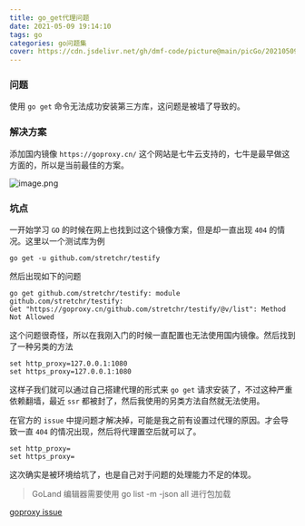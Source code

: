 ```yaml
---
title: go_get代理问题
date: 2021-05-09 19:14:10
tags: go
categories: go问题集
cover: https://cdn.jsdelivr.net/gh/dmf-code/picture@main/picGo/20210509191456.png
---
```


### 问题

使用 `go get` 命令无法成功安装第三方库，这问题是被墙了导致的。

### 解决方案

添加国内镜像 `https://goproxy.cn/` 这个网站是七牛云支持的，七牛是最早做这方面的，所以是当前最佳的方案。

![image.png](https://cdn.jsdelivr.net/gh/dmf-code/picture@main/picGo/20210509191525.png)

### 坑点

一开始学习 `GO` 的时候在网上也找到过这个镜像方案，但是却一直出现 `404` 的情况。这里以一个测试库为例

```shell
go get -u github.com/stretchr/testify
```

然后出现如下的问题

```shell
go get github.com/stretchr/testify: module github.com/stretchr/testify:
Get "https://goproxy.cn/github.com/stretchr/testify/@v/list": Method Not Allowed
```

这个问题很奇怪，所以在我刚入门的时候一直配置也无法使用国内镜像。然后找到了一种另类的方法

```shell
set http_proxy=127.0.0.1:1080
set https_proxy=127.0.0.1:1080
```

这样子我们就可以通过自己搭建代理的形式来 `go get` 请求安装了，不过这种严重依赖翻墙，最近 `ssr` 都被封了，然后我使用的另类方法自然就无法使用。

在官方的 `issue` 中提问题才解决掉，可能是我之前有设置过代理的原因。才会导致一直 `404` 的情况出现，然后将代理置空后就可以了。

```shell
set http_proxy=
set https_proxy=
```

这次确实是被环境给坑了，也是自己对于问题的处理能力不足的体现。

> GoLand 编辑器需要使用 go list -m -json all 进行包加载

[goproxy issue](https://github.com/goproxy/goproxy.cn/issues/105)

